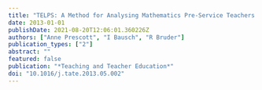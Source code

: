 ```yaml
---
title: "TELPS: A Method for Analysing Mathematics Pre-Service Teachers' Pedagogical Content Knowledge"
date: 2013-01-01
publishDate: 2021-08-20T12:06:01.360226Z
authors: ["Anne Prescott", "I Bausch", "R Bruder"]
publication_types: ["2"]
abstract: ""
featured: false
publication: "*Teaching and Teacher Education*"
doi: "10.1016/j.tate.2013.05.002"
---
```


